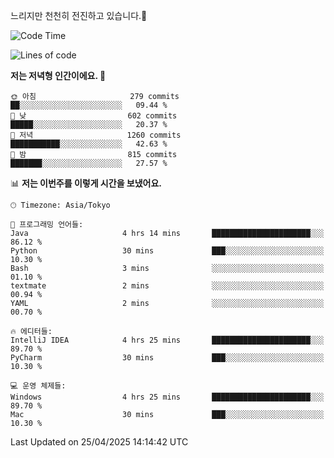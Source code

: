 느리지만 천천히 전진하고 있습니다.🐢

<!--START_SECTION:waka-->
![Code Time](http://img.shields.io/badge/Code%20Time-1%2C576%20hrs%2038%20mins-blue)

![Lines of code](https://img.shields.io/badge/%EC%A0%80%EB%8A%94%20%EC%97%AC%ED%83%9C%EA%B9%8C%EC%A7%80%20-918.0%20thousand%20%EC%A4%84%EC%9D%98%20%EC%BD%94%EB%93%9C%EB%A5%BC%20%EC%9E%91%EC%84%B1%ED%96%88%EC%96%B4%EC%9A%94.-blue)

**저는 저녁형 인간이에요. 🦉** 

```text
🌞 아침                     279 commits         ██░░░░░░░░░░░░░░░░░░░░░░░   09.44 % 
🌆 낮　                     602 commits         █████░░░░░░░░░░░░░░░░░░░░   20.37 % 
🌃 저녁                     1260 commits        ███████████░░░░░░░░░░░░░░   42.63 % 
🌙 밤　                     815 commits         ███████░░░░░░░░░░░░░░░░░░   27.57 % 
```


📊 **저는 이번주를 이렇게 시간을 보냈어요.** 

```text
🕑︎ Timezone: Asia/Tokyo

💬 프로그래밍 언어들: 
Java                     4 hrs 14 mins       ██████████████████████░░░   86.12 % 
Python                   30 mins             ███░░░░░░░░░░░░░░░░░░░░░░   10.30 % 
Bash                     3 mins              ░░░░░░░░░░░░░░░░░░░░░░░░░   01.10 % 
textmate                 2 mins              ░░░░░░░░░░░░░░░░░░░░░░░░░   00.94 % 
YAML                     2 mins              ░░░░░░░░░░░░░░░░░░░░░░░░░   00.70 % 

🔥 에디터들: 
IntelliJ IDEA            4 hrs 25 mins       ██████████████████████░░░   89.70 % 
PyCharm                  30 mins             ███░░░░░░░░░░░░░░░░░░░░░░   10.30 % 

💻 운영 체제들: 
Windows                  4 hrs 25 mins       ██████████████████████░░░   89.70 % 
Mac                      30 mins             ███░░░░░░░░░░░░░░░░░░░░░░   10.30 % 
```


 Last Updated on 25/04/2025 14:14:42 UTC
<!--END_SECTION:waka-->
